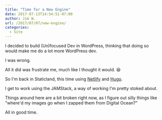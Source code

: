 ```yaml
---
title: "Time for a New Engine"
date: 2017-07-13T14:54:51-07:00
author: Jim W.
url: /2017/07/07/new-engine/
categories:
  - Site
---
```


I decided to build (Un)focused Dev in WordPress, thinking that doing so would make me do a lot more WordPress dev.

I was wrong.

All it did was frustrate me, much like I thought it would. 😆

So I'm back in Staticland, this time using [Netlify][netlify] and [Hugo][hugo].

I get to work using the JAMStack, a way of working I'm pretty stoked about.

Things around here are a bit broken right now, as I figure out silly things like "where'd my images go when I zapped them from Digital Ocean?"

All in good time.

[hugo]: https://gohugo.io/
[netlify]: https://www.netlify.com
